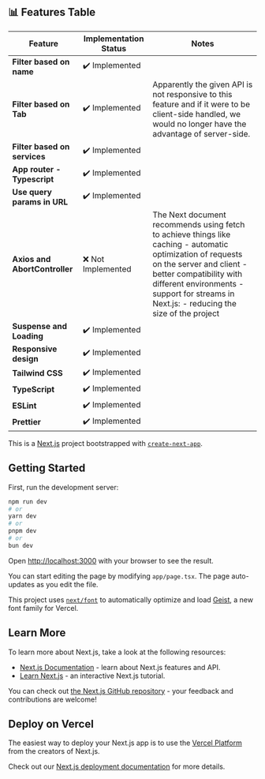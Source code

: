 ## 📊 Features Table

| Feature                        | Implementation Status | Notes |
|--------------------------------|-----------------------|-------|
| **Filter based on name**        | ✔️ Implemented        |  |
| **Filter based on Tab**              | ✔️ Implemented        | Apparently the given API is not responsive to this feature and if it were to be client-side handled, we would no longer have the advantage of server-side. |
| **Filter based on services**     |  ✔️ Implemented    |  |
| **App router - Typescript**      | ✔️ Implemented        |  |
| **Use query params in URL**              | ✔️ Implemented        |  |
| **Axios and AbortController**           | ❌ Not Implemented    | The Next document recommends using fetch to achieve things like caching - automatic optimization of requests on the server and client - better compatibility with different environments - support for streams in Next.js: - reducing the size of the project |
| **Suspense and Loading**             | ✔️ Implemented        |  |
| **Responsive design**              | ✔️ Implemented        |  |
| **Tailwind CSS**                   | ✔️ Implemented        |  |
| **TypeScript**                     | ✔️ Implemented        |  |
| **ESLint**                         | ✔️ Implemented        |  |
| **Prettier**                       | ✔️ Implemented        |  |



This is a [Next.js](https://nextjs.org) project bootstrapped with [`create-next-app`](https://nextjs.org/docs/app/api-reference/cli/create-next-app).

## Getting Started

First, run the development server:

```bash
npm run dev
# or
yarn dev
# or
pnpm dev
# or
bun dev
```

Open [http://localhost:3000](http://localhost:3000) with your browser to see the result.

You can start editing the page by modifying `app/page.tsx`. The page auto-updates as you edit the file.

This project uses [`next/font`](https://nextjs.org/docs/app/building-your-application/optimizing/fonts) to automatically optimize and load [Geist](https://vercel.com/font), a new font family for Vercel.

## Learn More

To learn more about Next.js, take a look at the following resources:

- [Next.js Documentation](https://nextjs.org/docs) - learn about Next.js features and API.
- [Learn Next.js](https://nextjs.org/learn) - an interactive Next.js tutorial.

You can check out [the Next.js GitHub repository](https://github.com/vercel/next.js) - your feedback and contributions are welcome!

## Deploy on Vercel

The easiest way to deploy your Next.js app is to use the [Vercel Platform](https://vercel.com/new?utm_medium=default-template&filter=next.js&utm_source=create-next-app&utm_campaign=create-next-app-readme) from the creators of Next.js.

Check out our [Next.js deployment documentation](https://nextjs.org/docs/app/building-your-application/deploying) for more details.
